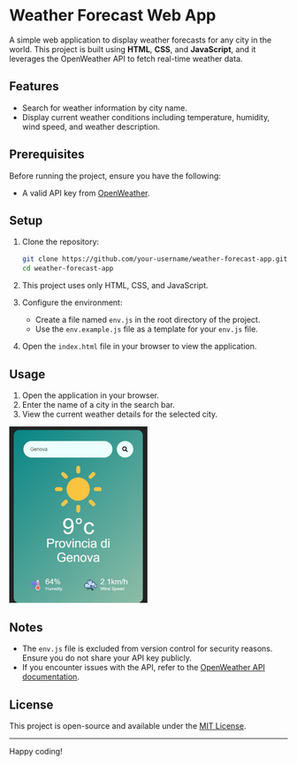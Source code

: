# Weather Forecast Web App

A simple web application to display weather forecasts for any city in the world. This project is built using **HTML**, **CSS**, and **JavaScript**, and it leverages the OpenWeather API to fetch real-time weather data.

## Features

- Search for weather information by city name.
- Display current weather conditions including temperature, humidity, wind speed, and weather description.

## Prerequisites

Before running the project, ensure you have the following:

- A valid API key from [OpenWeather](https://openweathermap.org/).

## Setup

1. Clone the repository:
   ```bash
   git clone https://github.com/your-username/weather-forecast-app.git
   cd weather-forecast-app
   ```

2. This project uses only HTML, CSS, and JavaScript.

3. Configure the environment:
   - Create a file named `env.js` in the root directory of the project.
   - Use the `env.example.js` file as a template for your `env.js` file.
4. Open the `index.html` file in your browser to view the application.


## Usage

1. Open the application in your browser.
2. Enter the name of a city in the search bar.
3. View the current weather details for the selected city.

<img src="./screenshot.jpg" width="250" height="auto">

## Notes

- The `env.js` file is excluded from version control for security reasons. Ensure you do not share your API key publicly.
- If you encounter issues with the API, refer to the [OpenWeather API documentation](https://openweathermap.org/api).

## License

This project is open-source and available under the [MIT License](LICENSE).

---

Happy coding!
